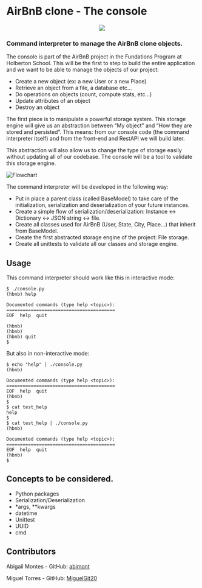 # AirBnB clone - The console
<p align="center"> <img src="https://cdn.pixabay.com/photo/2013/07/13/13/41/bash-161382__340.png"/> </p>

### Command interpreter to manage the AirBnB clone objects.

The console is part of the AirBnB project in the Fundations Program at Holberton School. This will be the first to step to build the entire application and we want to be able to manage the objects of our project:

- Create a new object (ex: a new User or a new Place)
- Retrieve an object from a file, a database etc…
- Do operations on objects (count, compute stats, etc…)
- Update attributes of an object
- Destroy an object

The first piece is to manipulate a powerful storage system. This storage engine will give us an abstraction between “My object” and “How they are stored and persisted”. This means: from our console code (the command interpreter itself) and from the front-end and RestAPI we will build later.

This abstraction will also allow us to change the type of storage easily without updating all of our codebase. The console will be a tool to validate this storage engine.

![Flowchart](https://holbertonintranet.s3.amazonaws.com/uploads/medias/2018/6/815046647d23428a14ca.png?X-Amz-Algorithm=AWS4-HMAC-SHA256&X-Amz-Credential=AKIARDDGGGOU5BHMTQX4%2F20221028%2Fus-east-1%2Fs3%2Faws4_request&X-Amz-Date=20221028T214029Z&X-Amz-Expires=86400&X-Amz-SignedHeaders=host&X-Amz-Signature=bd8ee4dbcb71f74bd66d5d9d60774b97cec0a90baa27b9e3f2ca085fd7467e50)

The command interpreter will be developed in the following way:

- Put in place a parent class (called BaseModel) to take care of the initialization, serialization and deserialization of your future instances.
- Create a simple flow of serialization/deserialization: Instance <-> Dictionary <-> JSON string <-> file.
- Create all classes used for AirBnB (User, State, City, Place…) that inherit from BaseModel.
- Create the first abstracted storage engine of the project: File storage.
- Create all unittests to validate all our classes and storage engine.

## Usage
This command interpreter should work like this in interactive mode:

```
$ ./console.py
(hbnb) help

Documented commands (type help <topic>):
========================================
EOF  help  quit

(hbnb) 
(hbnb) 
(hbnb) quit
$
```

But also in non-interactive mode:

```
$ echo "help" | ./console.py
(hbnb)

Documented commands (type help <topic>):
========================================
EOF  help  quit
(hbnb) 
$
$ cat test_help
help
$
$ cat test_help | ./console.py
(hbnb)

Documented commands (type help <topic>):
========================================
EOF  help  quit
(hbnb) 
$
```

## Concepts to be considered.

- Python packages
- Serialization/Deserialization
- *args, **kwargs
- datetime
- Unittest
- UUID
- cmd


## Contributors
Abigail Montes - GitHub: [abimont](https://github.com/abimont)

Miguel Torres - GitHub: [MiguelGit20](https://github.com/MiguelGit20)
